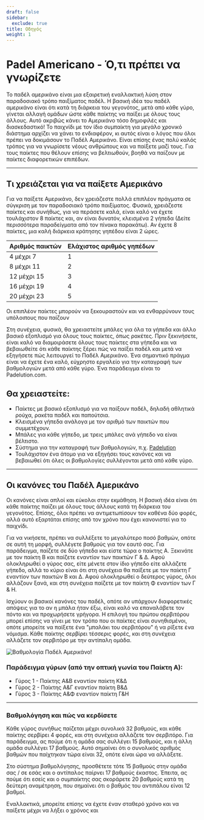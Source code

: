 ```yaml
---
draft: false
sidebar:
  exclude: true
title: Οδηγός
weight: 1
---
```

# Padel Americano - Ό,τι πρέπει να γνωρίζετε

Το παδέλ αμερικάνο είναι μια εξαιρετική εναλλακτική λύση στον παραδοσιακό τρόπο παιξίματος παδέλ. Η βασική ιδέα του παδέλ αμερικάνο είναι ότι κατά τη διάρκεια του γεγονότος, μετά από κάθε γύρο, γίνεται αλλαγή ομάδων ώστε κάθε παίκτης να παίξει με όλους τους άλλους. Αυτό ακριβώς κάνει το Αμερικάνο τόσο δημοφιλές και διασκεδαστικό! Το παιχνίδι με τον ίδιο συμπαίκτη για μεγάλο χρονικό διάστημα αρχίζει να χάνει το ενδιαφέρον, κι αυτός είναι ο λόγος που όλοι πρέπει να δοκιμάσουν το Παδέλ Αμερικάνο. Είναι επίσης ένας πολύ καλός τρόπος για να γνωρίσετε νέους ανθρώπους και να παίξετε μαζί τους. Για τους παίκτες που θέλουν επίσης να βελτιωθούν, βοηθά να παίζουν με παίκτες διαφορετικών επιπέδων.

---

## Τι χρειάζεται για να παίξετε Αμερικάνο

Για να παίξετε Αμερικάνο, δεν χρειάζεστε πολλά επιπλέον πράγματα σε σύγκριση με τον παραδοσιακό τρόπο παιξίματος. Φυσικά, χρειάζεστε παίκτες και συνήθως, για να περάσετε καλά, είναι καλό να έχετε τουλάχιστον 8 παίκτες και, αν είναι δυνατόν, κλεισμένα 2 γήπεδα (Δείτε περισσότερα παραδείγματα από τον πίνακα παρακάτω). Αν έχετε 8 παίκτες, μια καλή διάρκεια κράτησης γηπέδου είναι 2 ώρες.

| Αριθμός παικτών                                         | Ελάχιστος αριθμός γηπέδων |
|-----------------------------------------------------------|--------------------------|
|                           4 μέχρι 7                          |             1            |
|                          8 μέχρι 11                          |             2            |
|                          12 μέχρι 15                         |             3            |
|                          16 μέχρι 19                         |             4            |
|                          20 μέχρι 23                         |             5            |



Οι επιπλέον παίκτες μπορούν να ξεκουραστούν και να ενθαρρύνουν τους υπόλοιπους που παίζουν

Στη συνέχεια, φυσικά, θα χρειαστείτε μπάλες για όλα τα γήπεδα και άλλο βασικό εξοπλισμό για όλους τους παίκτες, όπως ρακέτες. Πριν ξεκινήσετε, είναι καλό να διαμοιράσετε όλους τους παίκτες στα γήπεδα και να βεβαιωθείτε ότι κάθε παίκτης ξέρει πώς να παίξει παδέλ και μετά να εξηγήσετε πώς λειτουργεί το Παδέλ Αμερικάνο. Ένα σημαντικό πράγμα είναι να έχετε ένα καλό, εύχρηστο εργαλείο για την καταγραφή των βαθμολογιών μετά από κάθε γύρο. Ένα παράδειγμα είναι το Padelution.com.

## Θα χρειαστείτε:

- Παίκτες με βασικό εξοπλισμό για να παίξουν παδέλ, δηλαδή αθλητικά ρούχα, ρακέτα παδέλ και παπούτσια.
- Κλεισμένα γήπεδα ανάλογα με τον αριθμό των παικτών που συμμετέχουν.
- Μπάλες για κάθε γήπεδο, με τρεις μπάλες ανά γήπεδο να είναι βέλτιστο.
- Σύστημα για την καταγραφή των βαθμολογιών, π.χ. [Padelution](https://padelution.com/americano)
- Τουλάχιστον ένα άτομο για να εξηγήσει τους κανόνες και να βεβαιωθεί ότι όλες οι βαθμολογίες συλλέγονται μετά από κάθε γύρο.

---

## Οι κανόνες του Παδέλ Αμερικάνο

Οι κανόνες είναι απλοί και εύκολοι στην εκμάθηση. Η βασική ιδέα είναι ότι κάθε παίκτης παίζει με όλους τους άλλους κατά τη διάρκεια του γεγονότος. Επίσης, όλοι πρέπει να αντιμετωπίσουν τον καθένα δύο φορές, αλλά αυτό εξαρτάται επίσης από τον χρόνο που έχει κανονιστεί για το παιχνίδι.

Για να νικήσετε, πρέπει να συλλέξετε το μεγαλύτερο ποσό βαθμών, οπότε σε αυτή τη μορφή, συλλέγετε βαθμούς για τον εαυτό σας. Για παράδειγμα, παίζετε σε δύο γήπεδα και είστε τώρα ο παίκτης Α. Ξεκινάτε με τον παίκτη Β και παίζετε εναντίον των παικτών Γ & Δ. Αφού ολοκληρωθεί ο γύρος σας, είτε μένετε στον ίδιο γήπεδο είτε αλλάζετε γήπεδο, αλλά το κύριο είναι ότι στη συνέχεια θα παίξετε με τον παίκτη Γ εναντίον των παικτών Β και Δ. Αφού ολοκληρωθεί ο δεύτερος γύρος, όλοι αλλάζουν ξανά, και στη συνέχεια παίζετε με τον παίκτη Φ εναντίον των Γ & Η.

Ισχύουν οι βασικοί κανόνες του παδέλ, οπότε αν υπάρχουν διαφορετικές απόψεις για το αν η μπάλα ήταν έξω, είναι καλό να επαναλάβετε τον πόντο και να προχωρήσετε γρήγορα. Η επιλογή του πρώτου σερβιτόρου μπορεί επίσης να γίνει με τον τρόπο που οι παίκτες είναι συνηθισμένοι, οπότε μπορείτε να παίξετε ένα "μπαλάκι του σερβιτόρου" ή να ρίξετε ένα νόμισμα. Κάθε παίκτης σερβίρει τέσσερις φορές, και στη συνέχεια αλλάζετε τον σερβιτόρο με την αντίπαλη ομάδα.

![Βαθμολογία Παδέλ Αμερικάνο!](/el/images/padel-americano.png "Βαθμολογία Παδέλ Αμερικάνο!")

### Παράδειγμα γύρων (από την οπτική γωνία του Παίκτη Α):
- Γύρος 1 - Παίκτης Α&Β εναντίον παίκτη Κ&Δ
- Γύρος 2 - Παίκτης Α&Γ εναντίον παίκτη Β&Δ
- Γύρος 3 - Παίκτης Α&Φ εναντίον παίκτη Γ&Η

---

### Βαθμολόγηση και πώς να κερδίσετε
Κάθε γύρος συνήθως παίζεται μέχρι συνολικά 32 βαθμούς, και κάθε παίκτης σερβίρει 4 φορές, και στη συνέχεια αλλάζετε τον σερβιτόρο. Για παράδειγμα, ας πούμε ότι η ομάδα σας συλλέγει 15 βαθμούς, και η άλλη ομάδα συλλέγει 17 βαθμούς. Αυτό σημαίνει ότι ο συνολικός αριθμός βαθμών που παίχτηκαν τώρα είναι 32, οπότε είναι ώρα να αλλάξετε.

Στο σύστημα βαθμολόγησης, προσθέτετε τότε 15 βαθμούς στην ομάδα σας / σε εσάς και ο αντίπαλος παίρνει 17 βαθμούς έκαστος. Έπειτα, ας πούμε ότι εσείς και ο συμπαίκτης σας σκοράρετε 20 βαθμούς κατά τη δεύτερη αναμέτρηση, που σημαίνει ότι ο βαθμός του αντιπάλου είναι 12 βαθμοί.

Εναλλακτικά, μπορείτε επίσης να έχετε έναν σταθερό χρόνο και να παίξετε μέχρι να λήξει ο χρόνος και